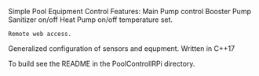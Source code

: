 Simple Pool Equipment Control
Features:
	Main Pump control
	Booster Pump 
	Sanitizer on/off
	Heat Pump on/off temperature set.

	Remote web access.

Generalized configuration of sensors and equpment.
Written in C++17 

To build see the README in the PoolControllRPi directory.

